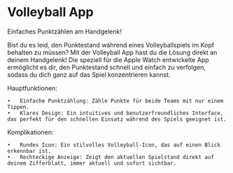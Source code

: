 # Volleyball App

Einfaches Punktzählen am Handgelenk!

Bist du es leid, den Punktestand während eines Volleyballspiels im Kopf behalten zu müssen? Mit der Volleyball App hast du die Lösung direkt an deinem Handgelenk! Die speziell für die Apple Watch entwickelte App ermöglicht es dir, den Punktestand schnell und einfach zu verfolgen, sodass du dich ganz auf das Spiel konzentrieren kannst.

Hauptfunktionen:

	•	Einfache Punktzählung: Zähle Punkte für beide Teams mit nur einem Tippen.
	•	Klares Design: Ein intuitives und benutzerfreundliches Interface, das perfekt für den schnellen Einsatz während des Spiels geeignet ist.
	
Komplikationen:

	•	Rundes Icon: Ein stilvolles Volleyball-Icon, das auf einen Blick erkennbar ist.
	•	Rechteckige Anzeige: Zeigt den aktuellen Spielstand direkt auf deinem Zifferblatt, immer aktuell und sofort sichtbar.
